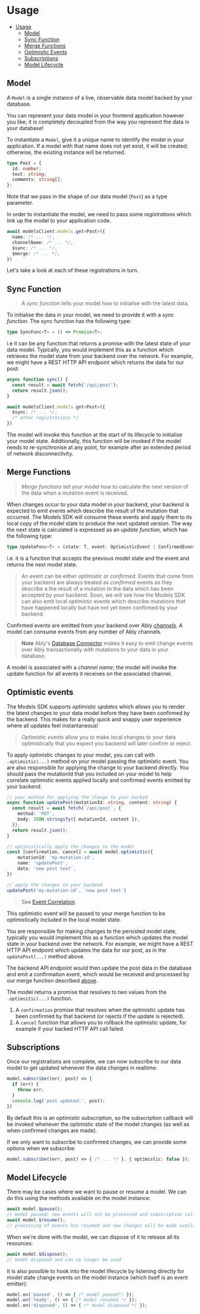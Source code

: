# Usage

- [Usage](#usage)
	- [Model](#model)
	- [Sync Function](#sync-function)
	- [Merge Functions](#merge-functions)
	- [Optimistic Events](#optimistic-events)
	- [Subscriptions](#subscriptions)
	- [Model Lifecycle](#model-lifecycle)

## Model

A `Model` is a single instance of a live, observable data model backed by your database.

You can represent your data model in your frontend application however you like; it is completely decoupled from the way you represent the data in your database!

To instantiate a `Model`, give it a unique name to identify the model in your application. If a model with that name does not yet exist, it will be created; otherwise, the existing instance will be returned.

```ts
type Post = {
  id: number;
  text: string;
  comments: string[];
};
```

Note that we pass in the shape of our data model (`Post`) as a type parameter.

In order to instantiate the model, we need to pass some *registrations* which link up the model to your application code.

```ts
await modelsClient.models.get<Post>({
  name: /* ... */,
  channelName: /* ... */,
  $sync: /* ... */,
  $merge: /* ... */,
})
```

Let's take a look at each of these registrations in turn.

## Sync Function

> A *sync function* tells your model how to initialise with the latest data.

To initialise the data in your model, we need to provide it with a *sync function*. The sync function has the following type:

```ts
type SyncFunc<T> = () => Promise<T>;
```

i.e it can be any function that returns a promise with the latest state of your data model. Typically, you would implement this as a function which retrieves the model state from your backend over the network. For example, we might have a REST HTTP API endpoint which returns the data for our post:

```ts
async function sync() {
  const result = await fetch('/api/post');
  return result.json();
}

await modelsClient.models.get<Post>({
  $sync: /* ... */,
  /* other registrations */
})
```

The model will invoke this function at the start of its lifecycle to initialise your model state. Additionally, this function will be invoked if the model needs to re-synchronise at any point, for example after an extended period of network disconnectivity.

## Merge Functions

> *Merge functions* tell your model how to calculate the next version of the data when a mutation event is received.

When changes occur to your data model in your backend, your backend is expected to emit *events* which describe the result of the mutation that occurred. The Models SDK will consume these events and apply them to its local copy of the model state to produce the next updated version. The way the next state is calculated is expressed as an *update function*, which has the following type:

```ts
type UpdateFunc<T> = (state: T, event: OptimisticEvent | ConfirmedEvent) => Promise<T>;
```

i.e. it is a function that accepts the previous model state and the event and returns the next model state.

> An event can be either *optimistic* or *confirmed*. Events that come from your backend are always treated as *confirmed* events as they describe a the result of a mutation to the data which has been accepted by your backend. Soon, we will see how the Models SDK can also emit local *optimistic* events which describe mutations that have happened locally but have not yet been confirmed by your backend.

Confirmed events are emitted from your backend over Ably *[channels](https://ably.com/docs/channels)*. A model can consume events from any number of Ably channels.

> **Note**
> Ably's [Database Connector](https://github.com/ably-labs/adbc) makes it easy to emit change events over Ably transactionally with mutations to your data in your database.

A model is associated with a *channel name*; the model will invoke the update function for all events it receives on the associated channel.

## Optimistic events

The Models SDK supports *optimistic updates* which allows you to render the latest changes to your data model before they have been confirmed by the backend. This makes for a really quick and snappy user experience where all updates feel instantaneous!

> *Optimistic events* allow you to make local changes to your data optimistically that you expect you backend will later confirm or reject.

To apply optimistic changes to your model, you can call with `.optimistic(...)` method on your model passing the optimistic event.
You are also responsible for applying the change to your backend directly.
You should pass the mutationId that you included on your model to help correlate optimistic events applied locally and confirmed events emitted by your backend.

```typescript
// your method for applying the change to your backed
async function updatePost(mutationId: string, content: string) {
  const result = await fetch(`/api/post`, {
    method: 'PUT',
    body: JSON.stringify({ mutationId, content }),
  });
  return result.json();
}

// optimistically apply the changes to the model
const [confirmation, cancel] = await model.optimistic({
    mutationId: 'my-mutation-id',
    name: 'updatePost',
    data: 'new post text',
})

// apply the changes in your backend
updatePost('my-mutation-id', 'new post text')
```

> See [Event Correlation](./event-correlation.md).

This optimistic event will be passed to your merge function to be optimistically included in the local model state.

You are responsible for making changes to the persisted model state, typically you would implement this as a function which updates the model state in your backend over the network. For example, we might have a REST HTTP API endpoint which updates the data for our post, as in the `updatePost(...)` method above.

The backend API endpoint would then update the post data in the database and emit a confirmation event, which would be received and processed by our merge function described [above](#merge-functions).

The model returns a promise that resolves to two values from the `.optimsitic(...)` function.

1. A `confirmation` promise that resolves when the optimistic update has been confirmed by that backend (or rejects if the update is rejected).
2. A `cancel` function that allows you to rollback the optimistic update, for example if your backed HTTP API call failed.

## Subscriptions

Once our registrations are complete, we can now subscribe to our data model to get updated whenever the data changes in realtime:

```ts
model.subscribe((err, post) => {
  if (err) {
    throw err;
  }
  console.log('post updated:', post);
})
```

By default this is an *optimistic* subscription, so the subscription callback will be invoked whenever the optimistic state of the model changes (as well as when confirmed changes are made).

If we only want to subscribe to confirmed changes, we can provide some options when we subscribe:

```ts
model.subscribe((err, post) => { /* ... */ }, { optimistic: false });
```

## Model Lifecycle

There may be cases where we want to pause or resume a model. We can do this using the methods available on the model instance:

```ts
await model.$pause();
// model paused: new events will not be processed and subscription callbacks will no longer be invoked
await model.$resume();
// processing of events has resumed and new changes will be made available to subscribers
```

When we're done with the model, we can dispose of it to release all its resources:

```ts
await model.$dispose();
// model disposed and can no longer be used
```

It is also possible to hook into the model lifecycle by listening directly for model state change events on the model instance (which itself is an event emitter):

```ts
model.on('paused', () => { /* model paused*/ });
model.on('ready', () => { /* model resumed */ });
model.on('disposed', () => { /* model disposed */ });
```
